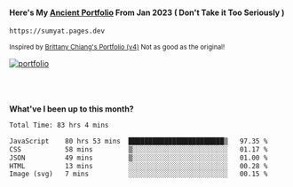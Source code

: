 #### Here's My [Ancient Portfolio](https://sumyat.pages.dev) From Jan 2023 ( Don't Take it Too Seriously ) 
````bash
https://sumyat.pages.dev 
````

<sub>Inspired by [Brittany Chiang's Portfolio (v4)](https://v4.brittanychiang.com/) Not as good as the original!</sub>


<a href='https://sumyat.pages.dev/'>
    <img src='https://github.com/sumyat-aung/sumyat-aung/assets/108873224/c9b4f2be-c585-4dd3-84e1-692c3854a6d8' alt='portfolio' align='center' />
</a>


<br />
<br />


<br />
<br />

**What've I been up to this month?**

<!--START_SECTION:waka-->

```txt
Total Time: 83 hrs 4 mins

JavaScript    80 hrs 53 mins  ████████████████████████▒   97.35 %
CSS           58 mins         ▒░░░░░░░░░░░░░░░░░░░░░░░░   01.17 %
JSON          49 mins         ▒░░░░░░░░░░░░░░░░░░░░░░░░   01.00 %
HTML          13 mins         ░░░░░░░░░░░░░░░░░░░░░░░░░   00.28 %
Image (svg)   7 mins          ░░░░░░░░░░░░░░░░░░░░░░░░░   00.15 %
```

<!--END_SECTION:waka-->




